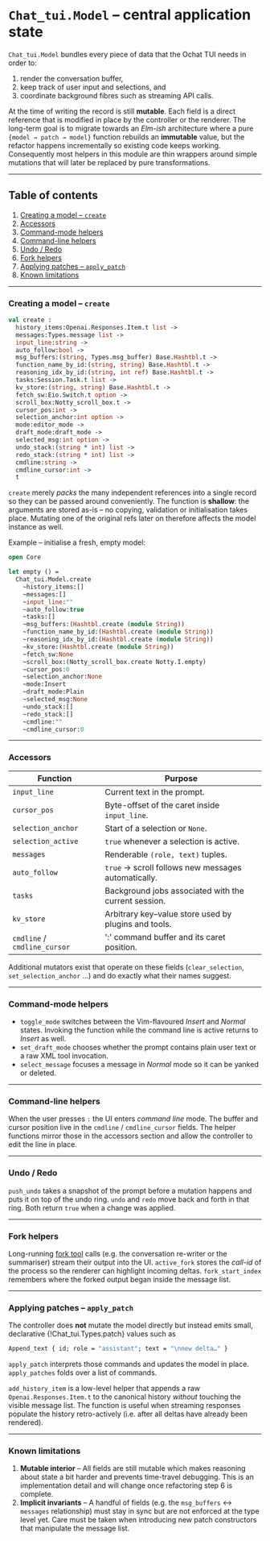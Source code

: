 # `Chat_tui.Model` – central application state

`Chat_tui.Model` bundles every piece of data that the Ochat TUI needs in
order to:

1. render the conversation buffer,
2. keep track of user input and selections, and
3. coordinate background fibres such as streaming API calls.

At the time of writing the record is still **mutable**.  Each field is a
direct reference that is modified in place by the controller or the
renderer.  The long-term goal is to migrate towards an _Elm-ish_ architecture
where a pure `{model → patch → model}` function rebuilds an **immutable**
value, but the refactor happens incrementally so existing code keeps
working.  Consequently most helpers in this module are thin wrappers around
simple mutations that will later be replaced by pure transformations.

---

## Table of contents

1. [Creating a model – `create`](#create)
2. [Accessors](#accessors)
3. [Command-mode helpers](#command-mode-helpers)
4. [Command-line helpers](#command-line-helpers)
5. [Undo / Redo](#undo--redo)
6. [Fork helpers](#fork-helpers)
7. [Applying patches – `apply_patch`](#apply_patch)
8. [Known limitations](#known-limitations)

---

### Creating a model – `create` <a id="create"></a>

```ocaml
val create :
  history_items:Openai.Responses.Item.t list ->
  messages:Types.message list ->
  input_line:string ->
  auto_follow:bool ->
  msg_buffers:(string, Types.msg_buffer) Base.Hashtbl.t ->
  function_name_by_id:(string, string) Base.Hashtbl.t ->
  reasoning_idx_by_id:(string, int ref) Base.Hashtbl.t ->
  tasks:Session.Task.t list ->
  kv_store:(string, string) Base.Hashtbl.t ->
  fetch_sw:Eio.Switch.t option ->
  scroll_box:Notty_scroll_box.t ->
  cursor_pos:int ->
  selection_anchor:int option ->
  mode:editor_mode ->
  draft_mode:draft_mode ->
  selected_msg:int option ->
  undo_stack:(string * int) list ->
  redo_stack:(string * int) list ->
  cmdline:string ->
  cmdline_cursor:int ->
  t
```

`create` merely *packs* the many independent references into a single record
so they can be passed around conveniently.  The function is **shallow**: the
arguments are stored as-is – no copying, validation or initialisation takes
place.  Mutating one of the original refs later on therefore affects the
model instance as well.

Example – initialise a fresh, empty model:

```ocaml
open Core

let empty () =
  Chat_tui.Model.create
    ~history_items:[]
    ~messages:[]
    ~input_line:""
    ~auto_follow:true
    ~tasks:[]
    ~msg_buffers:(Hashtbl.create (module String))
    ~function_name_by_id:(Hashtbl.create (module String))
    ~reasoning_idx_by_id:(Hashtbl.create (module String))
    ~kv_store:(Hashtbl.create (module String))
    ~fetch_sw:None
    ~scroll_box:(Notty_scroll_box.create Notty.I.empty)
    ~cursor_pos:0
    ~selection_anchor:None
    ~mode:Insert
    ~draft_mode:Plain
    ~selected_msg:None
    ~undo_stack:[]
    ~redo_stack:[]
    ~cmdline:""
    ~cmdline_cursor:0
```

---

### Accessors <a id="accessors"></a>

| Function | Purpose |
|----------|---------|
| `input_line` | Current text in the prompt. |
| `cursor_pos` | Byte-offset of the caret inside `input_line`. |
| `selection_anchor` | Start of a selection or `None`. |
| `selection_active` | `true` whenever a selection is active. |
| `messages` | Renderable `(role, text)` tuples. |
| `auto_follow` | `true` → scroll follows new messages automatically. |
| `tasks` | Background jobs associated with the current session. |
| `kv_store` | Arbitrary key–value store used by plugins and tools. |
| `cmdline` / `cmdline_cursor` | ':' command buffer and its caret position. |

Additional mutators exist that operate on these fields (`clear_selection`,
`set_selection_anchor` …) and do exactly what their names suggest.

---

### Command-mode helpers <a id="command-mode-helpers"></a>

* `toggle_mode` switches between the Vim-flavoured *Insert* and *Normal*
  states.  Invoking the function while the command line is active returns to
  *Insert* as well.
* `set_draft_mode` chooses whether the prompt contains plain user text or a
  raw XML tool invocation.
* `select_message` focuses a message in *Normal* mode so it can be yanked or
  deleted.

---

### Command-line helpers <a id="command-line-helpers"></a>

When the user presses `:` the UI enters *command line* mode.  The buffer and
cursor position live in the `cmdline` / `cmdline_cursor` fields.  The helper
functions mirror those in the accessors section and allow the controller to
edit the line in place.

---

### Undo / Redo <a id="undo--redo"></a>

`push_undo` takes a snapshot of the prompt before a mutation happens and
puts it on top of the undo ring.  `undo` and `redo` move back and forth in
that ring.  Both return `true` when a change was applied.

---

### Fork helpers <a id="fork-helpers"></a>

Long-running [fork tool](../functions.doc.md#fork) calls (e.g. the
conversation re-writer or the summariser) stream their output into the UI.
`active_fork` stores the _call-id_ of the process so the renderer can
highlight incoming deltas.  `fork_start_index` remembers where the forked
output began inside the message list.

---

### Applying patches – `apply_patch` <a id="apply_patch"></a>

The controller does **not** mutate the model directly but instead emits
small, declarative {!Chat_tui.Types.patch} values such as

```ocaml
Append_text { id; role = "assistant"; text = "\nnew delta…" }
```

`apply_patch` interprets those commands and updates the model in place.
`apply_patches` folds over a list of commands.

`add_history_item` is a low-level helper that appends a raw
`Openai.Responses.Item.t` to the canonical history _without_ touching the
visible message list.  The function is useful when streaming responses
populate the history retro-actively (i.e. after all deltas have already
been rendered).

---

### Known limitations <a id="known-limitations"></a>

1. **Mutable interior** – All fields are still mutable which makes reasoning
   about state a bit harder and prevents time-travel debugging.  This is an
   implementation detail and will change once refactoring step 6 is
   complete.
2. **Implicit invariants** – A handful of fields (e.g. the
   `msg_buffers` ↔ `messages` relationship) must stay in sync but are not
   enforced at the type level yet.  Care must be taken when introducing new
   patch constructors that manipulate the message list.


